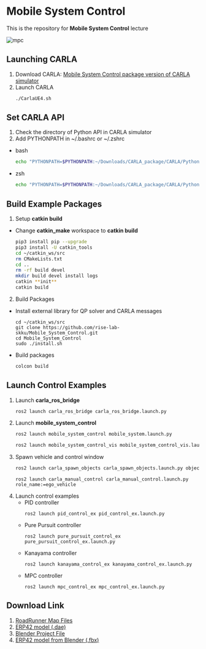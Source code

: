 # Mobile System Control
This is the repository for **Mobile System Control** lecture

   ![mpc](https://github.com/rise-lab-skku/Mobile_System_Control/assets/80592399/8638328b-c6c6-4007-86b4-e025b3875c0c)

## Launching CARLA
1. Download CARLA: [Mobile System Control package version of CARLA simulator](https://1drv.ms/u/c/c0946eca17387fd6/EctYFydgbM5JmR690gOO5AcByn2la_gwNoDY4BHIwHm-_A?e=pa897O)
2. Launch CARLA
    ```sh
    ./CarlaUE4.sh
    ```
## Set CARLA API
1. Check the directory of Python API in CARLA simulator
2. Add PYTHONPATH in ~/.bashrc or ~/.zshrc
* bash
    ```sh
    echo "PYTHONPATH=$PYTHONPATH:~/Downloads/CARLA_package/CARLA/PythonAPI/carla/dist/carla-0.9.15-py3.8-linux-x86_64.egg:~/Downloads/CARLA_package/CARLA/PythonAPI/carla/" >> ~/.bashrc
    ```

* zsh
    ```sh
    echo "PYTHONPATH=$PYTHONPATH:~/Downloads/CARLA_package/CARLA/PythonAPI/carla/dist/carla-0.9.15-py3.8-linux-x86_64.egg:~/Downloads/CARLA_package/CARLA/PythonAPI/carla/" >> ~/.zshrc
    ```


## Build Example Packages
1. Setup **catkin build**
* Change **catkin_make** workspace to **catkin build**
    ```sh
    pip3 install pip --upgrade
    pip3 install -U catkin_tools
    cd ~/catkin_ws/src
    rm CMakeLists.txt
    cd ..
    rm -rf build devel
    mkdir build devel install logs
    catkin **init**
    catkin build
    ```
2. Build Packages
* Install external library for QP solver and CARLA messages
    ```
    cd ~/catkin_ws/src
    git clone https://github.com/rise-lab-skku/Mobile_System_Control.git
    cd Mobile_System_Control
    sudo ./install.sh
    ```
* Build packages
    ```sh
    colcon build
    ```
## Launch Control Examples
1. Launch **carla_ros_bridge**
    ```sh
    ros2 launch carla_ros_bridge carla_ros_bridge.launch.py
    ```
2. Launch **mobile_system_control**
    ```sh
    ros2 launch mobile_system_control mobile_system.launch.py
    ```
    ```sh
    ros2 launch mobile_system_control_vis mobile_system_control_vis.launch.py
    ```
3. Spawn vehicle and control window
    ```sh
    ros2 launch carla_spawn_objects carla_spawn_objects.launch.py object_name:=ego
    ```
    ```
    ros2 launch carla_manual_control carla_manual_control.launch.py role_name:=ego_vehicle
    ```
4. Launch control examples
    * PID controller
        ```
        ros2 launch pid_control_ex pid_control_ex.launch.py
        ```
    * Pure Pursuit controller
        ```
        ros2 launch pure_pursuit_control_ex pure_pursuit_control_ex.launch.py
        ```
    * Kanayama controller
        ```
        ros2 launch kanayama_control_ex kanayama_control_ex.launch.py
        ```
    * MPC controller
        ```
        ros2 launch mpc_control_ex mpc_control_ex.launch.py
        ```
## Download Link
1. [RoadRunner Map Files](https://1drv.ms/f/c/c0946eca17387fd6/Ekn4u42uQWhFsWUfN6Ae_8MBeV0yV4mr3dVWXNLXa3r6tQ?e=zc3rHF)
2. [ERP42 model (.dae)](https://1drv.ms/f/c/c0946eca17387fd6/EuThXux5BYZJltwDm1Geoq0BStqVOnv9tUcdESow4elpzg?e=IvXMAu)
3. [Blender Project File](https://1drv.ms/f/c/c0946eca17387fd6/El960lX0-r1BvrXtjOBeUZkBTbYzafYrxz1eFzJNy0-G_A?e=eJVt5j)
4. [ERP42 model from Blender (.fbx)](https://1drv.ms/f/c/c0946eca17387fd6/EqXsgeX6ZH5HlnJ_Vyb28WwBDQvXChfA8vYL10FLc-IWBg?e=OSJgdm)